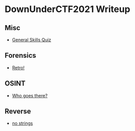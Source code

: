 # DownUnderCTF2021 Writeup

## Misc
* [General Skills Quiz](Misc/General_Skills_Quiz.md)

## Forensics

* [Retro!](Forensics/Retro.md)

## OSINT

* [Who goes there?](OSINT/Who_goes_there.md)

## Reverse

* [no strings](Reverse/no_strings.md)

